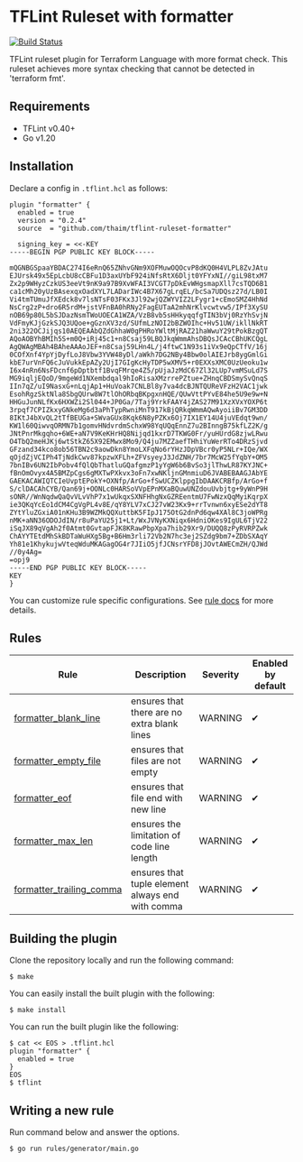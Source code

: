 # TFLint Ruleset with formatter
[![Build Status](https://github.com/thaim/tflint-ruleset-formatter/workflows/build/badge.svg?branch=main)](https://github.com/thaim/tflint-ruleset-formatter/actions)

TFLint ruleset plugin for Terraform Language with more format check.
This ruleset achieves more syntax checking that cannot be detected in 'terraform fmt'.

## Requirements

- TFLint v0.40+
- Go v1.20

## Installation
Declare a config in `.tflint.hcl` as follows:

```hcl
plugin "formatter" {
  enabled = true
  version = "0.2.4"
  source  = "github.com/thaim/tflint-ruleset-formatter"

  signing_key = <<-KEY
-----BEGIN PGP PUBLIC KEY BLOCK-----

mQGNBGSpaaYBDAC274I6eRnQ65ZNhvGNm9XOFMuwOQOcvP8dKQ0H4VLPL8ZvJAtu
EJUrsk49x5EpLcbU8cCBFu1D3axUYbF924iNfsRtX6Dljt0YFYxNI//giL98txM7
Zx2p9WHyzCzkUS3eeVt9nK9a97B9XvWFAI3VCGT7pDkEvWHgsmapXll7csTQD6B1
ca1cMh20yUzBAsexqxOadXYL7LADarIWc4B7X67gLrqEL/bcSa7UDQsz27d/LB0I
Vi4tmTUmuJfXEdck8v7lsNTsF03FKx3Jl92wjQZWYVIZ2LFygr1+cEmoSMZ4HhNd
NsCrg2zP+dro6R5rdM+jstVFnBA0hRNy2FagEUTaA2mhNrKlvcwtvw5/IPf3XySU
nOB69p80L5bSJDazNsmTWoUOECA1WZA/VzB8vb5sHHkyqqfgTIN3bVj0RzYhSvjN
VdFmyKJjGzkSJQ3UQoe+gGznXV3zd/SUfmLzNOI2bBZWOIhc+Hv51UW/ikllNkRT
2ni322OCJijqs10AEQEAAbQZdGhhaW0gPHRoYWltMjRAZ21haWwuY29tPokBzgQT
AQoAOBYhBMIh5S+m0Q+iRj45c1+n8Csaj59LBQJkqWmmAhsDBQsJCAcCBhUKCQgL
AgQWAgMBAh4BAheAAAoJEF+n8Csaj59LHn4L/j4ftwC1N93s1iVx9eQpCTfV/16j
0COfXnf4YpYjDyfLoJ8Vbw3YVW48yDl/aWkh7DG2NBy4Bbw0olAIEJrb8ygGmlGi
kbE7urVnFQ6cJuVukkEpAZy2UjI7GIgKcHyTDP5wXMV5+r0EXXsXMC0UzUeoku1w
I6x4nRn6NsFDcnf6pDptbtf1BvqFMrqe4Z5/pUjaJzMdC67Zl32LUp7vmMSuLd7S
MG9iqljEQoD/9mgeWd1NXembdqal9hIoRisaXMzrrePZtue+ZHnqCBDSmySvQnqS
IIn7qZ/uI9NasxG+nLqjAp1+HuVoak7CNLBl8y7va4dcBJNTQUReVFzH2VAC1jwk
EsohRgzSktNla8SbgQUrw8W7tlOhORbqBKpgxnHQE/QUwVttPYvE84he5U9e9w+N
HHGuJunNLfKx6HXWZi2Sl044+JP0Ga/7Taj9YrkFAAY4jZAS27M91XzXVxYOXP6t
3rpqf7CPIZkxyGNkeMg6d3aPhTypRwniMnT917kBjQRkqWmmAQwAyoiiBv7GM3DD
8IKtJ4bXvQL2tTfBEUGa+SWvaGUx8Kqk6N8yPZKx6Oj7IX1EY14U4juVEdqt9wn/
KW1l60QiwvqORMN7b1gomvHNdvrdmSchxW98YqUQqEnnZ7u2BInngB75kfLZ2K/g
JNtPnrMkgqho+6WE+aN7V9KeKHrHQ8Nijqd1kxrD7TKWG0Fr/yuHUrdG8zjwLRwu
O4TbQ2meHJKj6wtStkZ65X92EMwx8Mo9/Q4ju7MZZaefTHhiYuWerRTo4DRzSjvd
GFzand34kco8ob56TBN2c9aowDkn8YmoLXFqNo6rYHzJDpVBcr0yP5NLr+IQe/WX
qOjdZjVCIPh4TjNdkCwv87kpzwXFLh+ZFVsyeyJ3JdZNH/7br7McW25fYqbY+OM5
7bnIBv6UN2IbPobv4fQlQbThatluGQafgmzP1yYgW6b6BvSo3jlThwLR87KYJNC+
fBnOmOvyx4A5BMZpCgs6gMXTwPXkvx3oFn7xwNKljnGMnmiuD6JVABEBAAGJAbYE
GAEKACAWIQTCIeUvptEPokY+OXNfp/ArGo+fSwUCZKlppgIbDAAKCRBfp/ArGo+f
S/clDACAhCYB/Qan69j+OONLc0HARSoVVpEPnMXaBQuwUNZdouUvbjtg+9yWnP9H
sONR//WnNqdwQaQvVLvVhP7x1wUkqxSXNFHhgNxGZREentmU7FwNzxQqMyiKqrpX
ie3QKqYcEo1dCM4CgVgPL4v8E/qY8YLV7xCJ27vW23Kx9+rrTvnwn6xyESe2dYT8
ZYtYluZGxiA01nKHu3B9WZMkQQXuttbK5FIpJ175OtG2dnPd6qw4XAl8C3joWPRg
nMK+aNN36ODOJdIN/r8uPaYU25j1+Lt/WxJVNyKXNiqx6HdniOKes9IgUL6TjV22
iSqJX89qVgAh2f0Atmt0GvtapFJK8KRawPbpXpa7hib29Xr9/DUQQ8zPyRVRPZwk
ChAYYTEtdMhSkBDTaWuHXg5Bg+B6Hm3rli72Vb2N7hc3ej2SZdg9bm7+ZDbSXAqY
Yh81e1KhykujwVteqWduMKAGagOG4r7JIiO5jfJCNsrYFD8jJOvtAWECmZH/QJWd
//0y4Ag=
=opj9
-----END PGP PUBLIC KEY BLOCK-----
KEY
}
```

You can customize rule specific configurations. See [rule docs](docs/rules/) for more details.

## Rules

|Rule|Description|Severity|Enabled by default|
| --- | --- | --- | --- |
|[formatter_blank_line](docs/rules/formatter_blank_line.md)|ensures that there are no extra blank lines|WARNING|✔
|[formatter_empty_file](docs/rules/formatter_empty_file.md)|ensures that files are not empty|WARNING|✔
|[formatter_eof](docs/rules/formatter_eof.md)|ensures that file end with new line|WARNING|✔
|[formatter_max_len](docs/rules/formatter_max_len.md)|ensures the limitation of code line length|WARNING|✔
|[formatter_trailing_comma](docs/rules/formatter_trailing_comma.md)|ensures that tuple element always end with comma|WARNING|✔

## Building the plugin

Clone the repository locally and run the following command:

```
$ make
```

You can easily install the built plugin with the following:

```
$ make install
```

You can run the built plugin like the following:

```
$ cat << EOS > .tflint.hcl
plugin "formatter" {
  enabled = true
}
EOS
$ tflint
```

## Writing a new rule
Run command below and answer the options.

```
$ go run rules/generator/main.go
```
